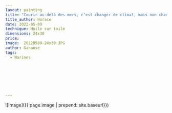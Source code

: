```yaml
---
layout: painting
title: "Courir au-delà des mers, c’est changer de climat, mais non changer de cœur."                                  
title_author: Horace                                               
date: 2022-05-09
technique: Huile sur toile 
dimensions: 24x30
price: 
image:  20220509-24x30.JPG
author: Garanse
tags:
  - Marines
  
  
  
  
  
  
  
---
```

![Image]({{ page.image | prepend: site.baseurl}})

